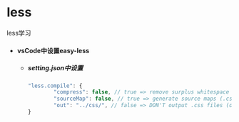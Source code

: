# less
less学习



- #### vsCode中设置easy-less

  - ##### setting.json中设置

    ```javascript
    "less.compile": {
            "compress": false, // true => remove surplus whitespace
            "sourceMap": false, // true => generate source maps (.css.map files)
            "out": "../css/", // false => DON'T output .css files (overridable per-file, see below)
    }
    ```

    

